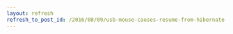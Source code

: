 ```yaml
---
layout: refresh
refresh_to_post_id: /2016/08/09/usb-mouse-causes-resume-from-hibernate-failure
---
```

